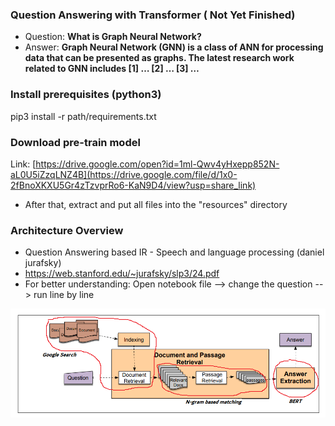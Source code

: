 ### Question Answering with Transformer ( Not Yet Finished)

- Question: **What is Graph Neural Network?**
- Answer: **Graph Neural Network (GNN) is a class of ANN for processing data that can be presented as graphs. The latest research work related to GNN includes [1] … [2] … [3] …**
### Install prerequisites (python3)
pip3 install -r path/requirements.txt 
### Download pre-train model 
Link: [https://drive.google.com/open?id=1ml-Qwv4yHxepp852N-aL0U5iZzqLNZ4B](https://drive.google.com/file/d/1x0-2fBnoXKXU5Gr4zTzvprRo6-KaN9D4/view?usp=share_link)
- After that, extract and put all files into the "resources" directory

###  Architecture Overview
 - Question Answering based IR - Speech and language processing (daniel jurafsky)
 - https://web.stanford.edu/~jurafsky/slp3/24.pdf
 - For better understanding: Open notebook file --> change the question --> run line by line
 
<img src="KBSA/Framework.png">




